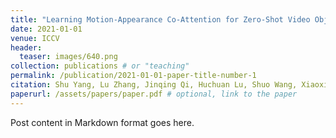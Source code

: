 ```yaml
---
title: "Learning Motion-Appearance Co-Attention for Zero-Shot Video Object Segmentation"
date: 2021-01-01
venue: ICCV
header:
  teaser: images/640.png
collection: publications # or "teaching"
permalink: /publication/2021-01-01-paper-title-number-1
citation: Shu Yang, Lu Zhang, Jinqing Qi, Huchuan Lu, Shuo Wang, Xiaoxing Zhang
paperurl: /assets/papers/paper.pdf # optional, link to the paper
---
```


Post content in Markdown format goes here.
